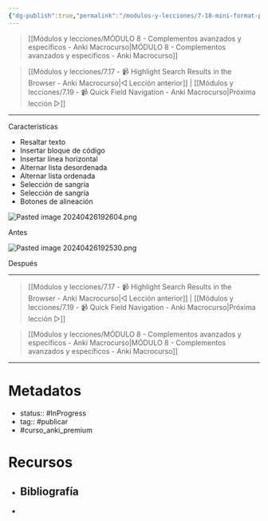 ```yaml
---
{"dg-publish":true,"permalink":"/modulos-y-lecciones/7-18-mini-format-pack-anki-macrocurso/","noteIcon":"","updated":"2024-05-15T22:20:32.820+02:00"}
---
```



> [[Módulos y lecciones/MÓDULO 8 - Complementos avanzados y específicos - Anki Macrocurso\|MÓDULO 8 - Complementos avanzados y específicos - Anki Macrocurso]]

> [[Módulos y lecciones/7.17 - 📹 Highlight Search Results in the Browser - Anki Macrocurso\|◁ Lección anterior]] | [[Módulos y lecciones/7.19 - 📹 Quick Field Navigation - Anki Macrocurso\|Próxima lección ▷]]

---

Características
- Resaltar texto
- Insertar bloque de código
- Insertar línea horizontal
- Alternar lista desordenada
- Alternar lista ordenada
- Selección de sangría
- Selección de sangría
- Botones de alineación

![Pasted image 20240426192604.png](/img/user/ANEXOS/Pasted%20image%2020240426192604.png)

Antes

![Pasted image 20240426192530.png](/img/user/ANEXOS/Pasted%20image%2020240426192530.png)

Después

---

> [[Módulos y lecciones/7.17 - 📹 Highlight Search Results in the Browser - Anki Macrocurso\|◁ Lección anterior]] | [[Módulos y lecciones/7.19 - 📹 Quick Field Navigation - Anki Macrocurso\|Próxima lección ▷]]

> [[Módulos y lecciones/MÓDULO 8 - Complementos avanzados y específicos - Anki Macrocurso\|MÓDULO 8 - Complementos avanzados y específicos - Anki Macrocurso]]

---
# Metadatos
- status:: #InProgress  
- tag:: #publicar 
- #curso_anki_premium

# Recursos
- Bibliografía
	- 
- 
